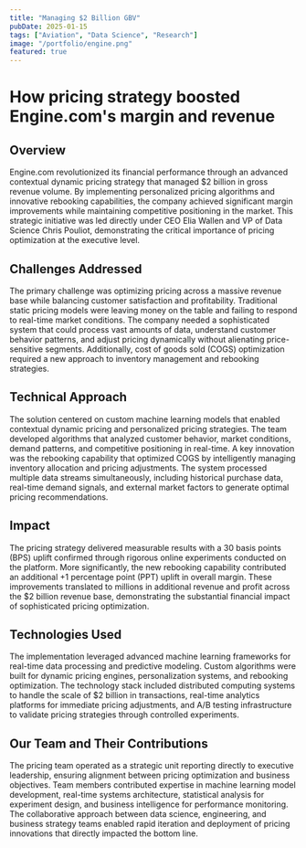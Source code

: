 ```yaml
---
title: "Managing $2 Billion GBV"
pubDate: 2025-01-15
tags: ["Aviation", "Data Science", "Research"]
image: "/portfolio/engine.png"
featured: true
---
```


# How pricing strategy boosted Engine.com's margin and revenue

## Overview

Engine.com revolutionized its financial performance through an advanced contextual dynamic pricing strategy that managed $2 billion in gross revenue volume. By implementing personalized pricing algorithms and innovative rebooking capabilities, the company achieved significant margin improvements while maintaining competitive positioning in the market. This strategic initiative was led directly under CEO Elia Wallen and VP of Data Science Chris Pouliot, demonstrating the critical importance of pricing optimization at the executive level.

## Challenges Addressed

The primary challenge was optimizing pricing across a massive revenue base while balancing customer satisfaction and profitability. Traditional static pricing models were leaving money on the table and failing to respond to real-time market conditions. The company needed a sophisticated system that could process vast amounts of data, understand customer behavior patterns, and adjust pricing dynamically without alienating price-sensitive segments. Additionally, cost of goods sold (COGS) optimization required a new approach to inventory management and rebooking strategies.

## Technical Approach

The solution centered on custom machine learning models that enabled contextual dynamic pricing and personalized pricing strategies. The team developed algorithms that analyzed customer behavior, market conditions, demand patterns, and competitive positioning in real-time. A key innovation was the rebooking capability that optimized COGS by intelligently managing inventory allocation and pricing adjustments. The system processed multiple data streams simultaneously, including historical purchase data, real-time demand signals, and external market factors to generate optimal pricing recommendations.

## Impact

The pricing strategy delivered measurable results with a 30 basis points (BPS) uplift confirmed through rigorous online experiments conducted on the platform. More significantly, the new rebooking capability contributed an additional +1 percentage point (PPT) uplift in overall margin. These improvements translated to millions in additional revenue and profit across the $2 billion revenue base, demonstrating the substantial financial impact of sophisticated pricing optimization.

## Technologies Used

The implementation leveraged advanced machine learning frameworks for real-time data processing and predictive modeling. Custom algorithms were built for dynamic pricing engines, personalization systems, and rebooking optimization. The technology stack included distributed computing systems to handle the scale of $2 billion in transactions, real-time analytics platforms for immediate pricing adjustments, and A/B testing infrastructure to validate pricing strategies through controlled experiments.

## Our Team and Their Contributions

The pricing team operated as a strategic unit reporting directly to executive leadership, ensuring alignment between pricing optimization and business objectives. Team members contributed expertise in machine learning model development, real-time systems architecture, statistical analysis for experiment design, and business intelligence for performance monitoring. The collaborative approach between data science, engineering, and business strategy teams enabled rapid iteration and deployment of pricing innovations that directly impacted the bottom line.
